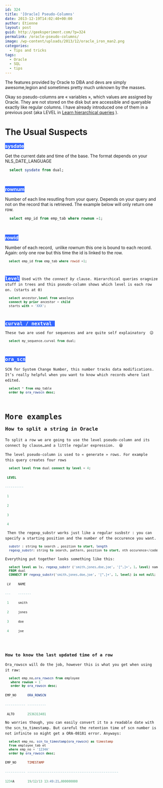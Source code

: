 ```yaml
---
id: 324
title: '[Oracle] Pseudo-Columns'
date: 2013-12-19T14:02:40+00:00
author: Etienne
layout: post
guid: http://geeksperiment.com/?p=324
permalink: /oracle-pseudo-columns/
image: /wp-content/uploads/2013/12/oracle_iron_man2.png
categories:
  - Tips and tricks
tags:
  - Oracle
  - SQL
  - tips
---
```

The features provided by Oracle to DBA and devs are simply awesome,legion and sometimes pretty much unknown by the masses.<!--more-->

Okay so pseudo-columns are &laquo;&nbsp;variables&nbsp;&raquo;, which values are assigned by Oracle. They are not stored on the disk but are accessible and queryable exactly like regular columns. I have already introduced one of them in a previous post (aka LEVEL in <a title="[Oracle]Learn hierarchical queries with Harry Potter" href="http://geeksperiment.com/oraclelearn-hierarchical-queries-with-harry-potter/" target="_blank">Learn hierarchical queries</a> ).

# The Usual Suspects

**<span style="font-size: medium; background-color: #3366ff; color: #ffffff;">sysdate</span>**

Get the current date and time of the base. The format depends on your NLS\_DATE\_LANGUAGE

```sql
  select sysdate from dual;
```

&nbsp;

<span style="font-size: medium; color: #ffffff; background-color: #3366ff;"><strong>rownum</strong></span>

Number of each line resutling from your query. Depends on your query and not on the record that is retrieved. The example below will only return one row.

```sql
  select emp_id from emp_tab where rownum =1;
```

&nbsp;

<span style="color: #ffffff; background-color: #3366ff; font-size: medium;"><strong>rowid</strong></span>

Number of each record,  unlike rownum this one is bound to each record. Again: only one row but this time the id is linked to the row.

<span style="font-family: Consolas, Monaco, monospace; font-size: 12px; line-height: 18px;">

```sql
  select emp_id from emp_tab where rowid =1;
```

&nbsp;

**<span style="font-size: medium; color: #ffffff; background-color: #3366ff;">level</span>** Used with the _connect by_ clause. Hierarchical queries oragnize stuff in trees and this pseudo-column shows which level is each row on. (starts at 0)

```sql
  select ancestor,level from weasleys
  connect by prior ancestor = child
  starts with = 'XXX';
```
  
&nbsp;

<span style="font-size: medium; color: #ffffff; background-color: #3366ff;"><strong>curval / nextval </strong></span>

These two are used for sequences and are quite self explainatory  😉

```sql
  select my_sequence.curval from dual;
```

&nbsp;

<span style="font-size: medium; color: #ffffff; background-color: #3366ff;"><strong style="line-height: 1.5em;">ora_scn</strong></span>

SCN for System Change Number, this number tracks data modifications. It&rsquo;s really helpful when you want to know which records where last edited.

```sql
  select * from emp_table 
  order by ora_rowscn desc;
```

&nbsp;

# More examples

### <span style="font-size: 1.17em; line-height: 1.5em;">How to split a string in Oracle</span>

To split a row we are going to use the level pseudo-column and its connect by clause&#8230;and a little regular expression.  😆

The level pseudo-column is used to &laquo;&nbsp;generate&nbsp;&raquo; rows. For example this query creates four rows

```sql
  select level from dual connect by level = 4;

 LEVEL

----------

 1

 2

 3

 4
 ```

 Then the regexp_substr works just like a regular susbstr : you can specify a starting position and the number of the occurence you want.

```sql
  substr : string to search , position to start, length
  regexp_substr: string to search, pattern, position to start, nth occurence</code></pre>
```

Everything put together looks something like this:

```sql
  select level as lv, regexp_substr ('smith,jones,doe,joe', '[^,]+', 1, level) name
  FROM dual
  CONNECT BY regexp_substr('smith,jones,doe,joe', '[^,]+', 1, level) is not null;

 LV    NAME

---    ------- 

 1     smith

 2     jones

 3     doe

 4     joe
  
```

&nbsp;

### How to know the last updated time of a row

Ora_rowscn will do the job, however this is what you get when using it raw:

```sql
  select emp_no,ora_rowscn from employee
   where rownum = 1
   order by ora_rowscn desc;

EMP_NO      ORA_ROWSCN

----------- ----------

 ALTO       2536313481
```

No worries though, you can easily convert it to a readable date with the scn\_to\_timestamp. But careful the retention time of scn number is not infinite so might get a ORA-08181 error. Anyways:

```sql
  select emp_no, scn_to_timestamp(ora_rowscn) as timestamp
  from employee_tab et
  where emp_no = '1234A'
  order by ora_rowscn desc;

EMP_NO      TIMESTAMP

----------- -------------------------------------------------

1234A       19/12/13 13:49:21,000000000
```
